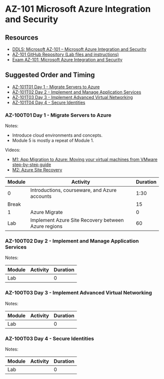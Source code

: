 # AZ-101 Microsoft Azure Integration and Security

## Resources

* [DDLS: Microsoft AZ-101 – Microsoft Azure Integration and Security](https://www.ddls.com.au/courses/microsoft/azure/microsoft-az-101-azure-integration-and-security/)
* [AZ-101 GitHub Repository (Lab files and instructions)](https://github.com/MicrosoftLearning/AZ-101-MicrosoftAzureIntegrationandSecurity)
* [Exam AZ-101: Microsoft Azure Integration and Security](https://www.microsoft.com/en-us/learning/exam-az-101.aspx)

## Suggested Order and Timing

* [AZ-101T01 Day 1 - Migrate Servers to Azure](#day1)
* [AZ-101T02 Day 2 - Implement and Manage Application Services](#day2)
* [AZ-101T03 Day 3 - Implement Advanced Virtual Networking](#day3)
* [AZ-101T04 Day 4 - Secure Identities](#day4)

<a id="day1"></a>
### AZ-100T01 Day 1 - Migrate Servers to Azure

Notes:

* Introduce cloud environments and concepts.
* Module 5 is mostly a repeat of Module 1.

Videos:

* [M1: App Migration to Azure: Moving your virtual machines from VMware step-by-step guide](https://www.youtube.com/watch?v=qtRwJUhniAg)
* [M2: Azure Site Recovery](https://channel9.msdn.com/Shows/Azure-Friday/Azure-Site-Recovery/player)

|Module|Activity|Duration|
|-|-|-|
|0|Introductions, courseware, and Azure accounts|1:30|
|Break||15|
|1|Azure Migrate|0|
|Lab|Implement Azure Site Recovery between Azure regions|60|

<a id="day2"></a>
### AZ-100T02 Day 2 - Implement and Manage Application Services

Notes:


|Module|Activity|Duration|
|-|-|-|
|Lab||0|

<a id="day3"></a>
### AZ-100T03 Day 3 - Implement Advanced Virtual Networking

Notes:

|Module|Activity|Duration|
|-|-|-|
|Lab||0|


<a id="day4"></a>
### AZ-100T03 Day 4 - Secure Identities

Notes:

|Module|Activity|Duration|
|-|-|-|
|Lab||0|

